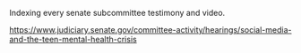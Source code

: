 Indexing every senate subcommittee testimony and video.

https://www.judiciary.senate.gov/committee-activity/hearings/social-media-and-the-teen-mental-health-crisis
